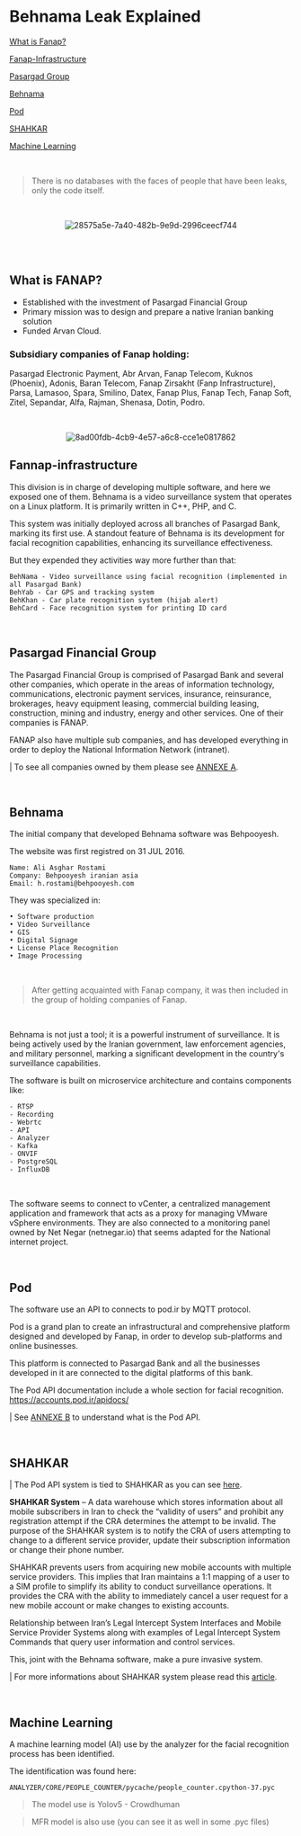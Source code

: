 # Behnama Leak Explained
    
[What is Fanap?](https://github.com/NeverWonderLand/iran-exposed/blob/main/README.md#what-is-fanap)

[Fanap-Infrastructure](https://github.com/NeverWonderLand/iran-exposed/blob/main/README.md#fannap-infrastructure)

[Pasargad Group](https://github.com/NeverWonderLand/iran-exposed/blob/main/README.md#pasargad-financial-group)

[Behnama](https://github.com/NeverWonderLand/iran-exposed/blob/main/README.md#behnama)

[Pod](https://github.com/NeverWonderLand/iran-exposed/blob/main/README.md#pod)  

[SHAHKAR](https://github.com/NeverWonderLand/iran-exposed/blob/main/README.md#shahkar)

[Machine Learning](https://github.com/NeverWonderLand/iran-exposed/blob/main/README.md#machine-learning)

<br>

> There is no databases with the faces of people that have been leaks, only the code itself.

<br>

<p align="center">
<img src="https://github.com/NeverWonderLand/iran-exposed/assets/64184513/28575a5e-7a40-482b-9e9d-2996ceecf744" alt="28575a5e-7a40-482b-9e9d-2996ceecf744"
</p>

<br><br>
    
## What is FANAP?

- Established with the investment of Pasargad Financial Group
- Primary mission was to design and prepare a native Iranian banking solution
- Funded Arvan Cloud.

### Subsidiary companies of Fanap holding:

Pasargad Electronic Payment, Abr Arvan, Fanap Telecom, Kuknos (Phoenix), Adonis, Baran Telecom, Fanap Zirsakht (Fanp Infrastructure), Parsa, Lamasoo, Spara, Smilino, Datex, Fanap Plus, Fanap Tech, Fanap Soft, Zitel, Sepandar, Alfa, Rajman, Shenasa, Dotin, Podro.

<br>

<p align="center">
<img src="https://github.com/NeverWonderLand/iran-exposed/assets/64184513/8ad00fdb-4cb9-4e57-a6c8-cce1e0817862" alt="8ad00fdb-4cb9-4e57-a6c8-cce1e0817862"
</p>

<br>

## Fannap-infrastructure

This division is in charge of developing multiple software, and here we exposed one of them. Behnama is a video surveillance system that operates on a Linux platform. It is primarily written in C++, PHP, and C. 

This system was initially deployed across all branches of Pasargad Bank, marking its first use. A standout feature of Behnama is its development for facial recognition capabilities, enhancing its surveillance effectiveness.

But they expended they activities way more further than that:

    BehNama - Video surveillance using facial recognition (implemented in all Pasargad Bank)
    BehYab - Car GPS and tracking system
    BehKhan - Car plate recognition system (hijab alert)
    BehCard - Face recognition system for printing ID card
    
<br>

## Pasargad Financial Group

The Pasargad Financial Group is comprised of Pasargad Bank and several other companies, which operate in the areas of information technology, communications, electronic payment services, insurance, reinsurance, brokerages, heavy equipment leasing, commercial building leasing, construction, mining and industry, energy and other services. One of their companies is FANAP.

FANAP also have multiple sub companies, and has developed everything in order to deploy the National Information Network (intranet).

| To see all companies owned by them please see [ANNEXE A](https://github.com/NeverWonderLand/iran-exposed/blob/main/ANNEXE_A.md).

<br>

## Behnama

The initial company that developed Behnama software was Behpooyesh.

The website was first registred on 31 JUL 2016.

    Name: Ali Asghar Rostami
    Company: Behpooyesh iranian asia 
    Email: h.rostami@behpooyesh.com

They was specialized in:

    • Software production
    • Video Surveillance
    • GIS
    • Digital Signage
    • License Place Recognition
    • Image Processing

<br>

> After getting acquainted with Fanap company, it was then included in the group of holding companies of Fanap. 
<br>

Behnama is not just a tool; it is a powerful instrument of surveillance. It is being actively used by the Iranian government, law enforcement agencies, and military personnel, marking a significant development in the country's surveillance capabilities.

The software is built on microservice architecture and contains components like: 

    - RTSP 
    - Recording
    - Webrtc
    - API
    - Analyzer
    - Kafka
    - ONVIF
    - PostgreSQL
    - InfluxDB

<br>

The software seems to connect to vCenter, a centralized management application and framework that acts as a proxy for managing VMware vSphere environments. They are also connected to a monitoring panel owned by Net Negar (netnegar.io) that seems adapted for the National internet project.

<br> 

## Pod

The software use an API to connects to pod.ir by MQTT protocol. 

Pod is a grand plan to create an infrastructural and comprehensive platform designed and developed by Fanap, in order to develop sub-platforms and online businesses. 

This platform is connected to Pasargad Bank and all the businesses developed in it are connected to the digital platforms of this bank. 

The Pod API documentation include a whole section for facial recognition. https://accounts.pod.ir/apidocs/

| See [ANNEXE B](https://github.com/NeverWonderLand/iran-exposed/blob/main/ANNEXE_B.md) to understand what is the Pod API.

<br>

## SHAHKAR

| The Pod API system is tied to SHAHKAR as you can see [here](https://accounts.pod.ir/apidocs/#/Verifications/manualShahkarVerify).

**SHAHKAR System** – A data warehouse which stores information about all mobile subscribers in Iran to check the “validity of users” and prohibit any registration attempt if the CRA determines the attempt to be invalid. The purpose of the SHAHKAR system is to notify the CRA of users attempting to change to a different service provider, update their subscription information or change their phone number. 

SHAHKAR prevents users from acquiring new mobile accounts with multiple service providers. This implies that Iran maintains a 1:1 mapping of a user to a SIM profile to simplify its ability to conduct surveillance operations. It provides the CRA with the ability to immediately cancel a user request for a new mobile account or make changes to existing accounts.

Relationship between Iran’s Legal Intercept System Interfaces and Mobile Service Provider Systems along with examples of Legal Intercept System Commands that query user information and control services.

This, joint with the Behnama software, make a pure invasive system.

| For more informations about SHAHKAR system please read this [article](https://citizenlab.ca/2023/01/uncovering-irans-mobile-legal-intercept-system/).

<br>

## Machine Learning 

A machine learning model (AI) use by the analyzer for the facial recognition process has been identified.

The identification was found here:

    ANALYZER/CORE/PEOPLE_COUNTER/pycache/people_counter.cpython-37.pyc

> The model use is Yolov5 - Crowdhuman

> MFR model is also use (you can see it as well in some .pyc files)
